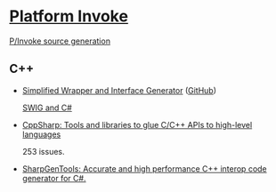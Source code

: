 # [Platform Invoke](https://learn.microsoft.com/en-us/dotnet/standard/native-interop/pinvoke)
[P/Invoke source generation](https://learn.microsoft.com/en-us/dotnet/standard/native-interop/pinvoke-source-generation)

## C++
- [Simplified Wrapper and Interface Generator](https://swig.org/) ([GitHub](https://github.com/swig/swig))

  [SWIG and C#](https://www.swig.org/Doc3.0/CSharp.html)
- [CppSharp: Tools and libraries to glue C/C++ APIs to high-level languages](https://github.com/mono/CppSharp)

  253 issues.
- [SharpGenTools: Accurate and high performance C++ interop code generator for C#.](https://github.com/SharpGenTools/SharpGenTools)
